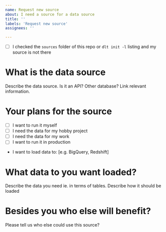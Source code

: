 ```yaml
---
name: Request new source
about: I need a source for a data source
title: ''
labels: 'Request new source'
assignees: ''

---
```


* [ ] I checked the `sources` folder of this repo or `dlt init -l` listing and my source is not there

# What is the data source
Describe the data source. Is it an API? Other database? Link relevant information.

# Your plans for the source
* [ ] I want to run it myself
* [ ] I need the data for my hobby project
* [ ] I need the data for my work
* [ ] I want to run it in production
* I want to load data to: [e.g. BigQuery, Redshift]

# What data to you want loaded?
Describe the data you need ie. in terms of tables.
Describe how it should be loaded

# Besides you who else will benefit?
Please tell us who else could use this source?
